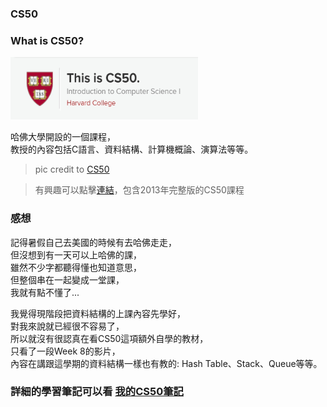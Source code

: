 ### CS50

### What is CS50?

<img src="https://github.com/Chieh-Yin/Chiehyin/blob/master/Pictures/CS50.jpg" width="300" height="100"/></br>

哈佛大學開設的一個課程，</br>
教授的內容包括C語言、資料結構、計算機概論、演算法等等。</br>


> pic credit to [CS50](http://cs50.tv/2013/fall/)</br>

> 有興趣可以點擊[連結](http://cs50.tv/2013/fall/)，包含2013年完整版的CS50課程</br>


### 感想
記得暑假自己去美國的時候有去哈佛走走，</br>
但沒想到有一天可以上哈佛的課，</br>
雖然不少字都聽得懂也知道意思，</br>
但整個串在一起變成一堂課，</br>
我就有點不懂了...</br>

我覺得現階段把資料結構的上課內容先學好，</br>
對我來說就已經很不容易了，</br>
所以就沒有很認真在看CS50這項額外自學的教材，</br>
只看了一段Week 8的影片，</br>
內容在講跟這學期的資料結構一樣也有教的: Hash Table、Stack、Queue等等。</br>

### 詳細的學習筆記可以看 [我的CS50筆記]()</br>
